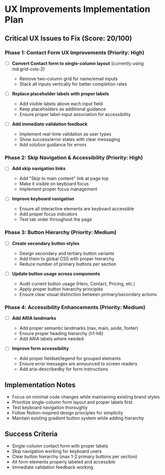# UX Improvements Implementation Plan

## Critical UX Issues to Fix (Score: 20/100)

### Phase 1: Contact Form UX Improvements (Priority: High)
- [ ] **Convert Contact form to single-column layout** (currently using md:grid-cols-2)
  - Remove two-column grid for name/email inputs
  - Stack all inputs vertically for better completion rates
  
- [ ] **Replace placeholder labels with proper labels**
  - Add visible labels above each input field
  - Keep placeholders as additional guidance
  - Ensure proper label-input association for accessibility

- [ ] **Add immediate validation feedback**
  - Implement real-time validation as user types
  - Show success/error states with clear messaging
  - Add solution guidance for errors

### Phase 2: Skip Navigation & Accessibility (Priority: High)
- [ ] **Add skip navigation links**
  - Add "Skip to main content" link at page top
  - Make it visible on keyboard focus
  - Implement proper focus management

- [ ] **Improve keyboard navigation**
  - Ensure all interactive elements are keyboard accessible
  - Add proper focus indicators
  - Test tab order throughout the page

### Phase 3: Button Hierarchy (Priority: Medium)
- [ ] **Create secondary button styles**
  - Design secondary and tertiary button variants
  - Add them to global CSS with proper hierarchy
  - Reduce number of primary buttons per section

- [ ] **Update button usage across components**
  - Audit current button usage (Hero, Contact, Pricing, etc.)
  - Apply proper button hierarchy principles
  - Ensure clear visual distinction between primary/secondary actions

### Phase 4: Accessibility Enhancements (Priority: Medium)
- [ ] **Add ARIA landmarks**
  - Add proper semantic landmarks (nav, main, aside, footer)
  - Ensure proper heading hierarchy (h1-h6)
  - Add ARIA labels where needed

- [ ] **Improve form accessibility**
  - Add proper fieldset/legend for grouped elements
  - Ensure error messages are announced to screen readers
  - Add aria-describedby for form instructions

## Implementation Notes
- Focus on minimal code changes while maintaining existing brand styles
- Prioritize single-column form layout and proper labels first
- Test keyboard navigation thoroughly
- Follow Notion-inspired design principles for simplicity
- Maintain existing gradient button system while adding hierarchy

## Success Criteria
- Single-column contact form with proper labels
- Skip navigation working for keyboard users
- Clear button hierarchy (max 1-2 primary buttons per section)
- All form elements properly labeled and accessible
- Immediate validation feedback working